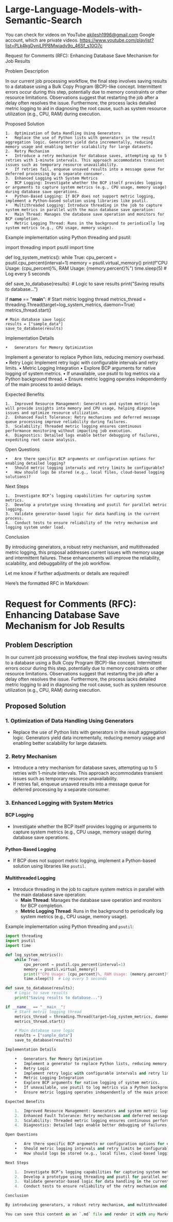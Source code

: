 # Large-Language-Models-with-Semantic-Search
You can check for videos on YouTube akilesh1996@gmail.com Google account, which are private videos. https://www.youtube.com/playlist?list=PLk4kgDyniLPP8Mwiadv9o_46Sf_s10O7c


Request for Comments (RFC): Enhancing Database Save Mechanism for Job Results

Problem Description

In our current job processing workflow, the final step involves saving results to a database using a Bulk Copy Program (BCP)-like concept. Intermittent errors occur during this step, potentially due to memory constraints or other resource limitations. Observations suggest that restarting the job after a delay often resolves the issue. Furthermore, the process lacks detailed metric logging to aid in diagnosing the root cause, such as system resource utilization (e.g., CPU, RAM) during execution.

Proposed Solution

	1.	Optimization of Data Handling Using Generators
	•	Replace the use of Python lists with generators in the result aggregation logic. Generators yield data incrementally, reducing memory usage and enabling better scalability for large datasets.
	2.	Retry Mechanism
	•	Introduce a retry mechanism for database saves, attempting up to 5 retries with 1-minute intervals. This approach accommodates transient issues such as temporary resource unavailability.
	•	If retries fail, enqueue unsaved results into a message queue for deferred processing by a separate consumer.
	3.	Enhanced Logging with System Metrics
	•	BCP Logging: Investigate whether the BCP itself provides logging or arguments to capture system metrics (e.g., CPU usage, memory usage) during database save operations.
	•	Python-Based Logging: If BCP does not support metric logging, implement a Python-based solution using libraries like psutil.
	•	Multithreaded Logging: Introduce threading in the job to capture system metrics in parallel with the main database save operation:
	•	Main Thread: Manages the database save operation and monitors for BCP completion.
	•	Metric Logging Thread: Runs in the background to periodically log system metrics (e.g., CPU usage, memory usage).
Example implementation using Python threading and psutil:

import threading
import psutil
import time

def log_system_metrics():
    while True:
        cpu_percent = psutil.cpu_percent(interval=1)
        memory = psutil.virtual_memory()
        print(f"CPU Usage: {cpu_percent}%, RAM Usage: {memory.percent}%")
        time.sleep(5)  # Log every 5 seconds

def save_to_database(results):
    # Logic to save results
    print("Saving results to database...")

if __name__ == "__main__":
    # Start metric logging thread
    metrics_thread = threading.Thread(target=log_system_metrics, daemon=True)
    metrics_thread.start()

    # Main database save logic
    results = ["sample_data"]
    save_to_database(results)



Implementation Details

	•	Generators for Memory Optimization
Implement a generator to replace Python lists, reducing memory overhead.
	•	Retry Logic
Implement retry logic with configurable intervals and retry limits.
	•	Metric Logging Integration
	•	Explore BCP arguments for native logging of system metrics.
	•	If unavailable, use psutil to log metrics via a Python background thread.
	•	Ensure metric logging operates independently of the main process to avoid delays.

Expected Benefits

	1.	Improved Resource Management: Generators and system metric logs will provide insights into memory and CPU usage, helping diagnose issues and optimize resource utilization.
	2.	Enhanced Fault Tolerance: Retry mechanisms and deferred message queue processing improve reliability during failures.
	3.	Scalability: Threaded metric logging ensures continuous performance monitoring without impacting job execution.
	4.	Diagnostics: Detailed logs enable better debugging of failures, expediting root cause analysis.

Open Questions

	•	Are there specific BCP arguments or configuration options for enabling detailed logging?
	•	Should metric logging intervals and retry limits be configurable?
	•	How should logs be stored (e.g., local files, cloud-based logging solutions)?

Next Steps

	1.	Investigate BCP’s logging capabilities for capturing system metrics.
	2.	Develop a prototype using threading and psutil for parallel metric logging.
	3.	Validate generator-based logic for data handling in the current process.
	4.	Conduct tests to ensure reliability of the retry mechanism and logging system under load.

Conclusion

By introducing generators, a robust retry mechanism, and multithreaded metric logging, this proposal addresses current issues with memory usage and intermittent failures. These enhancements will improve the reliability, scalability, and debuggability of the job workflow.

Let me know if further adjustments or details are required!



Here’s the formatted RFC in Markdown:

# Request for Comments (RFC): Enhancing Database Save Mechanism for Job Results  

## Problem Description  
In our current job processing workflow, the final step involves saving results to a database using a Bulk Copy Program (BCP)-like concept. Intermittent errors occur during this step, potentially due to memory constraints or other resource limitations. Observations suggest that restarting the job after a delay often resolves the issue. Furthermore, the process lacks detailed metric logging to aid in diagnosing the root cause, such as system resource utilization (e.g., CPU, RAM) during execution.  

## Proposed Solution  

### 1. Optimization of Data Handling Using Generators  
- Replace the use of Python lists with generators in the result aggregation logic. Generators yield data incrementally, reducing memory usage and enabling better scalability for large datasets.  

### 2. Retry Mechanism  
- Introduce a retry mechanism for database saves, attempting up to 5 retries with 1-minute intervals. This approach accommodates transient issues such as temporary resource unavailability.  
- If retries fail, enqueue unsaved results into a message queue for deferred processing by a separate consumer.  

### 3. Enhanced Logging with System Metrics  
#### BCP Logging  
- Investigate whether the BCP itself provides logging or arguments to capture system metrics (e.g., CPU usage, memory usage) during database save operations.  

#### Python-Based Logging  
- If BCP does not support metric logging, implement a Python-based solution using libraries like `psutil`.  

#### Multithreaded Logging  
- Introduce threading in the job to capture system metrics in parallel with the main database save operation:  
  - **Main Thread**: Manages the database save operation and monitors for BCP completion.  
  - **Metric Logging Thread**: Runs in the background to periodically log system metrics (e.g., CPU usage, memory usage).  

Example implementation using Python threading and `psutil`:  
```python
import threading
import psutil
import time

def log_system_metrics():
    while True:
        cpu_percent = psutil.cpu_percent(interval=1)
        memory = psutil.virtual_memory()
        print(f"CPU Usage: {cpu_percent}%, RAM Usage: {memory.percent}%")
        time.sleep(5)  # Log every 5 seconds

def save_to_database(results):
    # Logic to save results
    print("Saving results to database...")

if __name__ == "__main__":
    # Start metric logging thread
    metrics_thread = threading.Thread(target=log_system_metrics, daemon=True)
    metrics_thread.start()

    # Main database save logic
    results = ["sample_data"]
    save_to_database(results)

Implementation Details

	•	Generators for Memory Optimization
	•	Implement a generator to replace Python lists, reducing memory overhead.
	•	Retry Logic
	•	Implement retry logic with configurable intervals and retry limits.
	•	Metric Logging Integration
	•	Explore BCP arguments for native logging of system metrics.
	•	If unavailable, use psutil to log metrics via a Python background thread.
	•	Ensure metric logging operates independently of the main process to avoid delays.

Expected Benefits

	1.	Improved Resource Management: Generators and system metric logs will provide insights into memory and CPU usage, helping diagnose issues and optimize resource utilization.
	2.	Enhanced Fault Tolerance: Retry mechanisms and deferred message queue processing improve reliability during failures.
	3.	Scalability: Threaded metric logging ensures continuous performance monitoring without impacting job execution.
	4.	Diagnostics: Detailed logs enable better debugging of failures, expediting root cause analysis.

Open Questions

	•	Are there specific BCP arguments or configuration options for enabling detailed logging?
	•	Should metric logging intervals and retry limits be configurable?
	•	How should logs be stored (e.g., local files, cloud-based logging solutions)?

Next Steps

	1.	Investigate BCP’s logging capabilities for capturing system metrics.
	2.	Develop a prototype using threading and psutil for parallel metric logging.
	3.	Validate generator-based logic for data handling in the current process.
	4.	Conduct tests to ensure reliability of the retry mechanism and logging system under load.

Conclusion

By introducing generators, a robust retry mechanism, and multithreaded metric logging, this proposal addresses current issues with memory usage and intermittent failures. These enhancements will improve the reliability, scalability, and debuggability of the job workflow.

You can save this content as an `.md` file and render it with any Markdown viewer. Let me know if additional edits are needed!
